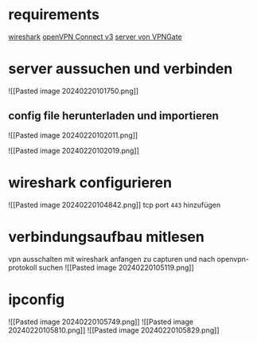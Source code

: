 # requirements
[wireshark](https://www.wireshark.org/)
[openVPN Connect v3](https://openvpn.net/client/client-connect-vpn-for-windows/)
[server von VPNGate](https://www.vpngate.net/en/)

# server aussuchen und verbinden
![[Pasted image 20240220101750.png]]

## config file herunterladen und importieren
![[Pasted image 20240220102011.png]]

![[Pasted image 20240220102019.png]]

# wireshark configurieren
![[Pasted image 20240220104842.png]]
tcp port `443` hinzufügen

# verbindungsaufbau mitlesen
vpn ausschalten
mit wireshark anfangen zu capturen und nach openvpn-protokoll suchen
![[Pasted image 20240220105119.png]]

# ipconfig
![[Pasted image 20240220105749.png]]
![[Pasted image 20240220105810.png]]
![[Pasted image 20240220105829.png]]

